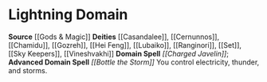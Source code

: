 ﻿---
advanced_apocryphal_spell: null
advanced_domain_spell: '[[DATABASE/spell/Bottle the Storm|Bottle the Storm]]'
apocryphal_spell: null
deity:
- '[[DATABASE/deity/Casandalee|Casandalee]]'
- '[[DATABASE/deity/Cernunnos|Cernunnos]]'
- '[[DATABASE/deity/Chamidu|Chamidu]]'
- '[[DATABASE/deity/Gozreh|Gozreh]]'
- '[[DATABASE/deity/Hei Feng|HeiFeng]]'
- '[[DATABASE/deity/Lubaiko|Lubaiko]]'
- '[[DATABASE/deity/Ranginori|Ranginori]]'
- '[[DATABASE/deity/Set|Set]]'
- '[[DATABASE/deity/Sky Keepers|Sky Keepers]]'
- '[[DATABASE/deity/Vineshvakhi|Vineshvakhi]]'
domain:
- '[[DATABASE/domain/Lightning Domain|Lightning]]'
domain_spell: '[[DATABASE/spell/Charged Javelin|Charged Javelin]]'
id: '47'
name: Lightning Domain
rarity: Common
source: '[[DATABASE/source/Gods & Magic|Gods & Magic]]'
trait: null
type: Domain

---
# Lightning Domain

**Source** [[Gods & Magic]] 
**Deities** [[Casandalee]], [[Cernunnos]], [[Chamidu]], [[Gozreh]], [[Hei Feng]], [[Lubaiko]], [[Ranginori]], [[Set]], [[Sky Keepers]], [[Vineshvakhi]]
**Domain Spell** _[[Charged Javelin]]_; **Advanced Domain Spell** _[[Bottle the Storm]]_
You control electricity, thunder, and storms.